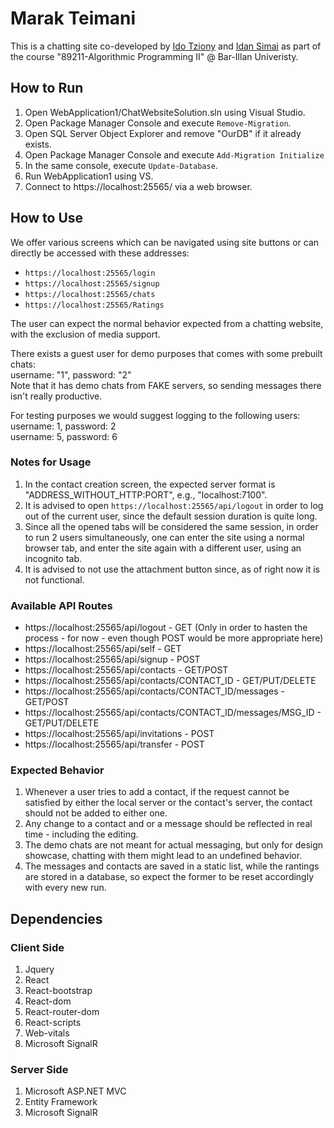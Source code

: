 # Marak Teimani
This is a chatting site co-developed by [Ido Tziony](https://github.com/ghsumhubh) and [Idan Simai](https://github.com/idansi98) as part of the course "89211-Algorithmic Programming II" @ Bar-Illan Univeristy.


## How to Run  
1. Open WebApplication1/ChatWebsiteSolution.sln using Visual Studio.  
2. Open Package Manager Console and execute `Remove-Migration`.  
3. Open SQL Server Object Explorer and remove "OurDB" if it already exists.
4. Open Package Manager Console and execute `Add-Migration Initialize`
5. In the same console, execute `Update-Database`.  
6. Run WebApplication1 using VS.  
7. Connect to https://localhost:25565/ via a web browser.  



## How to Use  
We offer various screens which can be navigated using site buttons or can directly be accessed with these addresses:  
- `https://localhost:25565/login`  
- `https://localhost:25565/signup`   
- `https://localhost:25565/chats`    
- `https://localhost:25565/Ratings`    

The user can expect the normal behavior expected from a chatting website, with the exclusion of media support.


There exists a guest user for demo purposes that comes with some prebuilt chats:  
username: "1", password: "2"    
Note that it has demo chats from FAKE servers, so sending messages there isn't really productive.

For testing purposes we would suggest logging to the following users:  
username: 1, password: 2  
username: 5, password: 6  


### Notes for Usage
1. In the contact creation screen, the expected server format is "ADDRESS_WITHOUT_HTTP:PORT", e.g., "localhost:7100".  
2. It is advised to open `https://localhost:25565/api/logout` in order to log out of the current user, since the default session duration is quite long.  
3. Since all the opened tabs will be considered the same session, in order to run 2 users simultaneously, one can enter the site using a normal browser tab, and enter the site again with a different user, using an incognito tab.  
4. It is advised to not use the attachment button since, as of right now it is not functional.  

### Available API Routes
- https://localhost:25565/api/logout - GET  (Only in order to hasten the process - for now - even though POST would be more appropriate here)  
- https://localhost:25565/api/self - GET  
- https://localhost:25565/api/signup - POST
- https://localhost:25565/api/contacts - GET/POST  
- https://localhost:25565/api/contacts/CONTACT_ID - GET/PUT/DELETE  
- https://localhost:25565/api/contacts/CONTACT_ID/messages - GET/POST  
- https://localhost:25565/api/contacts/CONTACT_ID/messages/MSG_ID - GET/PUT/DELETE  
- https://localhost:25565/api/invitations - POST  
- https://localhost:25565/api/transfer - POST  


### Expected Behavior
1. Whenever a user tries to add a contact, if the request cannot be satisfied by either the local server or the contact's server, the contact should not be added to either one. 
2. Any change to a contact and or a message should be reflected in real time - including the editing.  
3. The demo chats are not meant for actual messaging, but only for design showcase, chatting with them might lead to an undefined behavior.  
4. The messages and contacts are saved in a static list, while the rantings are stored in a database, so expect the former to be reset accordingly with every new run.  


## Dependencies  
### Client Side
1.  Jquery   
2.  React  
3.  React-bootstrap   
4.  React-dom   
5.  React-router-dom   
6.  React-scripts   
7.  Web-vitals  
8.  Microsoft SignalR  
### Server Side
1. Microsoft ASP.NET MVC  
2. Entity Framework  
3. Microsoft SignalR  





